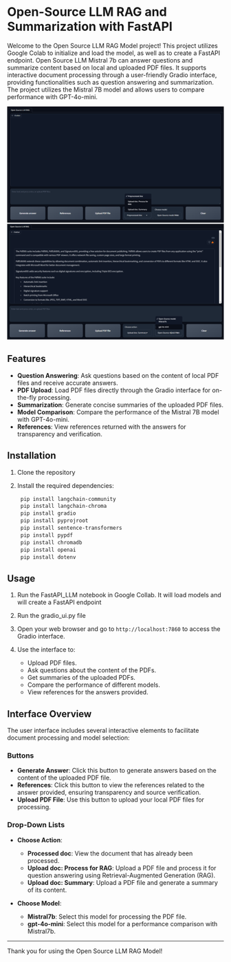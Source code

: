 # Open-Source LLM RAG and Summarization with FastAPI

Welcome to the Open Source LLM RAG Model project! This project utilizes Google Colab to initialize and load the model, as well as to create a FastAPI endpoint. Open Source LLM Mistral 7b can answer questions and summarize content based on local and uploaded PDF files. It supports interactive document processing through a user-friendly Gradio interface, providing functionalities such as question answering and summarization. The project utilizes the Mistral 7B model and allows users to compare performance with GPT-4o-mini.

![](readme_files/program_cover_1.png)
![](readme_files/program_cover_2.png)

## Features

- **Question Answering**: Ask questions based on the content of local PDF files and receive accurate answers.
- **PDF Upload**: Load PDF files directly through the Gradio interface for on-the-fly processing.
- **Summarization**: Generate concise summaries of the uploaded PDF files.
- **Model Comparison**: Compare the performance of the Mistral 7B model with GPT-4o-mini.
- **References**: View references returned with the answers for transparency and verification.

## Installation

1. Clone the repository

2. Install the required dependencies:

    ```sh
     pip install langchain-community
     pip install langchain-chroma
     pip install gradio
     pip install pyprojroot
     pip install sentence-transformers
     pip install pypdf
     pip install chromadb
     pip install openai
     pip install dotenv
    ```

## Usage

1. Run the FastAPI_LLM notebook in Google Collab. It will load models and will create a FastAPI endpoint

1. Run the gradio_ui.py file

2. Open your web browser and go to `http://localhost:7860` to access the Gradio interface.

3. Use the interface to:
    - Upload PDF files.
    - Ask questions about the content of the PDFs.
    - Get summaries of the uploaded PDFs.
    - Compare the performance of different models.
    - View references for the answers provided.

## Interface Overview

The user interface includes several interactive elements to facilitate document processing and model selection:

### Buttons

- **Generate Answer**: Click this button to generate answers based on the content of the uploaded PDF file.
- **References**: Click this button to view the references related to the answer provided, ensuring transparency and source verification.
- **Upload PDF File**: Use this button to upload your local PDF files for processing.

### Drop-Down Lists

- **Choose Action**:
  - **Processed doc**: View the document that has already been processed.
  - **Upload doc: Process for RAG**: Upload a PDF file and process it for question answering using Retrieval-Augmented Generation (RAG).
  - **Upload doc: Summary**: Upload a PDF file and generate a summary of its content.

- **Choose Model**:
  - **Mistral7b**: Select this model for processing the PDF file.
  - **gpt-4o-mini**: Select this model for a performance comparison with Mistral7b.
    
---

Thank you for using the Open Source LLM RAG Model!
